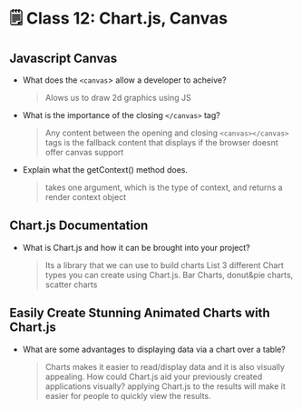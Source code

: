# 🗒️ Class 12: Chart.js, Canvas

## Javascript Canvas

- What does the `<canvas`> allow a developer to acheive?
  > Alows us to draw 2d graphics using JS
- What is the importance of the closing `</canvas>` tag?
  > Any content between the opening and closing `<canvas></canvas>` tags is the fallback content that displays if the browser doesnt offer canvas support
- Explain what the getContext() method does.
  > takes one argument, which is the type of context, and returns a render context object

## Chart.js Documentation

- What is Chart.js and how it can be brought into your project?
  > Its a library that we can use to build charts
List 3 different Chart types you can create using Chart.js.
  > Bar Charts, donut&pie charts, scatter charts

## Easily Create Stunning Animated Charts with Chart.js

- What are some advantages to displaying data via a chart over a table?
  > Charts makes it easier to read/display data and it is also visually appealing.
How could Chart.js aid your previously created applications visually?
  > applying Chart.js to the results will make it easier for people to quickly view the results.